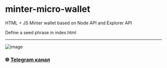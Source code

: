 # minter-micro-wallet
HTML + JS Minter wallet based on Node API and Explorer API

Define a seed phrase in index.html

---

![image](https://github.com/Sagleft/Sagleft/raw/master/image.png)

### :globe_with_meridians: [Telegram канал](https://t.me/+VIvd8j6xvm9iMzhi)
